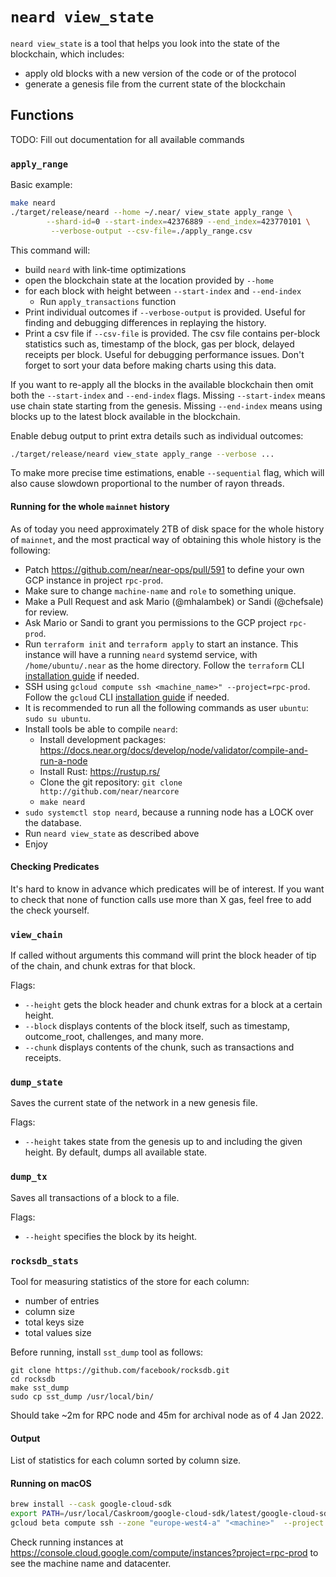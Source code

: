 # `neard view_state`

`neard view_state` is a tool that helps you look into the state of the blockchain, which includes:

* apply old blocks with a new version of the code or of the protocol
* generate a genesis file from the current state of the blockchain

## Functions

TODO: Fill out documentation for all available commands

### `apply_range`

Basic example:
```bash
make neard
./target/release/neard --home ~/.near/ view_state apply_range \
        --shard-id=0 --start-index=42376889 --end_index=423770101 \
         --verbose-output --csv-file=./apply_range.csv
```

This command will:
* build `neard` with link-time optimizations
* open the blockchain state at the location provided by `--home`
* for each block with height between `--start-index` and `--end-index`
  * Run `apply_transactions` function
* Print individual outcomes if `--verbose-output` is provided. Useful for finding and debugging differences in replaying
the history.
* Print a csv file if `--csv-file` is provided. The csv file contains per-block statistics such as, timestamp of the
block, gas per block, delayed receipts per block. Useful for debugging performance issues. Don't forget to sort your
data before making charts using this data.

If you want to re-apply all the blocks in the available blockchain then omit both the `--start-index` and `--end-index`
flags. Missing `--start-index` means use chain state starting from the genesis. Missing `--end-index` means using blocks up to the latest block available in the blockchain.

Enable debug output to print extra details such as individual outcomes:

```bash
./target/release/neard view_state apply_range --verbose ...
```

To make more precise time estimations, enable `--sequential` flag, which will also cause slowdown proportional to the 
number of rayon threads.

#### Running for the whole `mainnet` history

As of today you need approximately 2TB of disk space for the whole history of `mainnet`, and the most practical way of
obtaining this whole history is the following:

* Patch <https://github.com/near/near-ops/pull/591> to define your own GCP instance in project `rpc-prod`.
* Make sure to change `machine-name` and `role` to something unique.
* Make a Pull Request and ask Mario (@mhalambek) or Sandi (@chefsale) for review.
* Ask Mario or Sandi to grant you permissions to the GCP project `rpc-prod`.
* Run `terraform init` and `terraform apply` to start an instance. This instance will have a running `neard` systemd
  service, with `/home/ubuntu/.near` as the home directory. Follow the `terraform` CLI
  [installation guide](https://learn.hashicorp.com/tutorials/terraform/install-cli) if needed.
* SSH using `gcloud compute ssh <machine_name>" --project=rpc-prod`. Follow the `gcloud` CLI
  [installation guide](https://cloud.google.com/sdk/docs/install) if needed.
* It is recommended to run all the following commands as user `ubuntu`: `sudo su ubuntu`.
* Install tools be able to compile `neard`:
  * Install development packages: <https://docs.near.org/docs/develop/node/validator/compile-and-run-a-node>
  * Install Rust: <https://rustup.rs/>
  * Clone the git repository: `git clone http://github.com/near/nearcore`
  * `make neard`
* `sudo systemctl stop neard`, because a running node has a LOCK over the database.
* Run `neard view_state` as described above
* Enjoy

#### Checking Predicates

It's hard to know in advance which predicates will be of interest. If you want to check that none of function calls use
more than X gas, feel free to add the check yourself.

### `view_chain`

If called without arguments this command will print the block header of tip of the chain, and chunk extras for that
block.

Flags:

* `--height` gets the block header and chunk extras for a block at a certain height.
* `--block` displays contents of the block itself, such as timestamp, outcome_root, challenges, and many more.
* `--chunk` displays contents of the chunk, such as transactions and receipts.

### `dump_state`

Saves the current state of the network in a new genesis file.

Flags:

* `--height` takes state from the genesis up to and including the given height. By default, dumps all available state.

### `dump_tx`

Saves all transactions of a block to a file.

Flags:

* `--height` specifies the block by its height.

### `rocksdb_stats`

Tool for measuring statistics of the store for each column:
- number of entries
- column size
- total keys size
- total values size

Before running, install `sst_dump` tool as follows:

```shell
git clone https://github.com/facebook/rocksdb.git
cd rocksdb
make sst_dump
sudo cp sst_dump /usr/local/bin/
```

Should take ~2m for RPC node and 45m for archival node as of 4 Jan 2022.

#### Output

List of statistics for each column sorted by column size.

#### Running on macOS

```bash
brew install --cask google-cloud-sdk
export PATH=/usr/local/Caskroom/google-cloud-sdk/latest/google-cloud-sdk/bin:$PATH
gcloud beta compute ssh --zone "europe-west4-a" "<machine>"  --project "rpc-prod"
```

Check running instances at <https://console.cloud.google.com/compute/instances?project=rpc-prod> to see the machine
name and datacenter.

